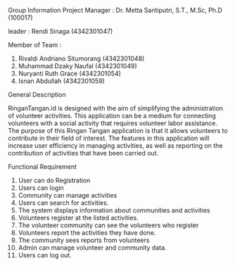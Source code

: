 Group Information
Project Manager :  Dr. Metta Santiputri, S.T., M.Sc, Ph.D (100017)

leader : Rendi Sinaga (4342301047)

Member of Team :
1. Rivaldi Andriano Situmorang (4342301048)
2. Muhammad Dzaky Naufal (4342301049)
3. Nuryanti Ruth Grace (4342301054)
4. Isnan Abdullah (4342301059)

General Description

RinganTangan.id is designed with the aim of simplifying the administration of volunteer activities. This application can be a medium for connecting volunteers with a social activity that requires volunteer labor assistance. The purpose of this Ringan Tangan application is that it allows volunteers to contribute in their field of interest. The features in this application will increase user efficiency in managing activities, as well as reporting on the contribution of activities that have been carried out.

Functional Requirement
1. User can do Registration 
2. Users can login
3. Community can manage activities 
4. Users can search for activities.
5. The system displays information about communities and activities
6. Volunteers register at the listed activities.
7. The volunteer community can see the volunteers who register
8. Volunteers report the activities they have done.
9. The community sees reports from volunteers 
10. Admin can manage volunteer and community data.
11. Users can log out.
      


